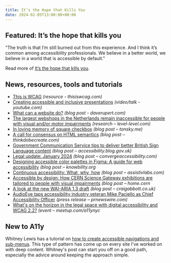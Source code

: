 ```yaml
---
title: It’s the Hope that Kills You
date: 2024-02-05T13:00:08+00:00
---
```


## Featured: It’s the hope that kills you

"The truth is that I’m still burned out from this experience. And I think it’s common among accessibility professionals. We believe in a better world, we believe in a world that is accessible by default."

Read more of [It’s the hope that kills you](https://yatil.net/blog/hope-kills-you).

## News, resources, tools and tutorials

- [This is WCAG](https://thisiswcag.com) *(resource - thisiswcag.com)*
- [Creating accessible and inclusive presentations](https://www.youtube.com/watch?v=hRR2VNFFLek) *(video/talk - youtube.com)*
- [What can a website do?](https://daverupert.com/2024/01/what-can-a-website-do/) *(blog post - daverupert.com)*
- [The largest webshops in the Netherlands remain inaccessible for people with visual and/or motor impairments](https://level-level.com/accessibility-in-e-commerce-2023/) *(research – level-level.com)*
- [In loving memory of square checkbox](https://tonsky.me/blog/checkbox/) *(blog post – tonsky.me)*
- [A call for consensus on HTML semantics](https://thinkdobecreate.com/articles/a-call-for-consensus-on-html-semantics/) *(blog post – thinkdobecreate.com)*
- [Government Communication Service tips to deliver better British Sign Language content](https://accessibility.blog.gov.uk/2024/01/29/government-communication-service-tips-to-deliver-better-british-sign-language-content/) *(blog post – accessibility.blog.gov.uk)*
- [Legal update: January 2024](https://convergeaccessibility.com/2024/01/29/legal-update-january-2024/) *(blog post – convergeaccessibility.com)*
- [Designing accessible color palettes in Figma: A guide for web accessibility](https://knowbility.org/blog/2024/designing-accessible-color-palettes-in-figma-2024) *(blog post – knowbility.org*
- [Continuous accessibility: What, why, how](https://assistivlabs.com/articles/continuous-accessibility-what-why-how) *(blog post – assistivlabs.com)*
- [Accessible by design: How CERN Science Gateway exhibitions are tailored to people with visual impairments](https://home.cern/news/news/cern/accessible-design-how-cern-science-gateway-exhibitions-are-tailored-people-visual) *(blog post – home.cern*
- [A look at the new WAI-ARIA 1.3 draft](https://www.craigabbott.co.uk/blog/a-look-at-the-new-wai-aria-1-3-draft/) *(blog post – craigabbott.co.uk)*
- [AudioEye taps accessibility industry veteran Mike Paciello as Chief Accessibility Officer](https://www.prnewswire.com/news-releases/audioeye-taps-accessibility-industry-veteran-mike-paciello-as-chief-accessibility-officer-302048832.html) *(press release – prnewswire.com)*
- [What's on the horizon in the legal space with digital accessibility and WCAG 2.2?](https://www.meetup.com/a11ynyc/events/298740903/) *(event – meetup.com/a11ynyc*

## New to A11y

Whitney Lewis has a tutorial on [how to create accessible navigations and sub-menus](https://blog.pope.tech/2024/01/30/how-to-create-accessible-navigations-and-sub-menus/). This type of pattern has come up on every site I've worked on with deep content. Whitney's post can start you off on a good path, especially the advice around keeping the approach simple.
